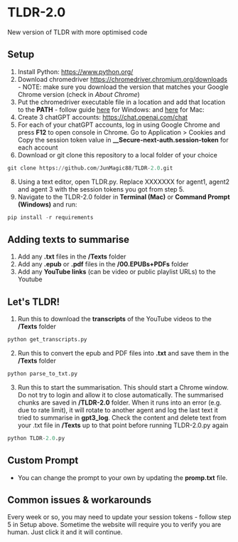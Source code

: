 # TLDR-2.0
New version of TLDR with more optimised code

## Setup
1. Install Python: https://www.python.org/
2. Download chromedriver https://chromedriver.chromium.org/downloads - NOTE: make sure you download the version that matches your Google Chrome version (check in *About Chrome*)
3. Put the chromedriver executable file in a location and add that location to the **PATH** - follow guide [here](https://www.browserstack.com/guide/run-selenium-tests-using-selenium-chromedriver) for Windows:  and [here](https://www.swtestacademy.com/install-chrome-driver-on-mac/) for Mac: 
4. Create 3 chatGPT accounts: https://chat.openai.com/chat
5. For each of your chatGPT accounts, log in using Google Chrome and press **F12** to open console in Chrome. Go to Application > Cookies and Copy the session token value in **__Secure-next-auth.session-token** for each account
6. Download or git clone this repository to a local folder of your choice
```python
git clone https://github.com/JunMagic88/TLDR-2.0.git
```
8. Using a text editor, open TLDR.py. Replace XXXXXXX for agent1, agent2 and agent 3 with the session tokens you got from step 5. 
9. Navigate to the TLDR-2.0 folder in **Terminal (Mac)** or **Command Prompt (Windows)** and run: 
```python
pip install -r requirements
```

## Adding texts to summarise
1. Add any **.txt** files in the **/Texts** folder 
2. Add any **.epub** or **.pdf** files in the **/00.EPUBs+PDFs** folder
3. Add any **YouTube links** (can be video or public playlist URLs) to the Youtube

## Let's TLDR!
1. Run this to download the **transcripts** of the YouTube videos to the **/Texts** folder
```python
python get_transcripts.py
```
2. Run this to convert the epub and PDF files into **.txt** and save them in the **/Texts** folder
```python
python parse_to_txt.py
```
3. Run this to start the summarisation. This should start a Chrome window. Do not try to login and allow it to close automatically. The summarised chunks are saved in **/TLDR-2.0** folder. When it runs into an error (e.g. due to rate limit), it will rotate to another agent and log the last text it tried to summarise in **gpt3_log**. Check the content and delete text from your .txt file in **/Texts** up to that point before running TLDR-2.0.py again
```python
python TLDR-2.0.py
```
## Custom Prompt 
- You can change the prompt to your own by updating the **promp.txt** file.

## Common issues & workarounds
Every week or so, you may need to update your session tokens - follow step 5 in Setup above.
Sometime the website will require you to verify you are human. Just click it and it will continue.
